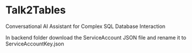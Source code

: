 
# Talk2Tables

Conversational AI Assistant for Complex SQL Database Interaction


In backend folder download the ServiceAccount JSON file and rename it to ServiceAccountKey.json